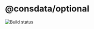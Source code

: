 # @consdata/optional

[![Build status](https://github.com/Consdata/optional/actions/workflows/node.js.yml/badge.svg)](https://github.com/Consdata/optional/actions/workflows/node.js.yml)

